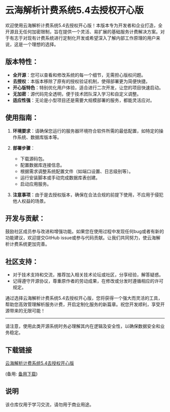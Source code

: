 # 云海解析计费系统5.4去授权开心版

欢迎使用云海解析计费系统5.4去授权开心版！本版本专为开发者和企业打造，全开源且无任何加密限制，旨在提供一个灵活、易扩展的基础服务计费解决方案。对于有志于对现有计费系统进行定制化开发或希望深入了解内部工作原理的用户来说，这是一个理想的选择。

## 版本特性：

- **全开源**：您可以查看和修改系统的每一个细节，无需担心版权问题。
- **去授权**：本版本移除了原有的授权验证机制，使得部署更为简便快捷。
- **开心版特色**：特别优化用户体验，适合进行二次开发，让您的项目快速启动。
- **无加密**：源代码完全透明，便于技术团队深入学习和自定义调整。
- **适应性强**：无论是小型项目还是需要大规模部署的服务，都能灵活应对。

## 使用指南：

1. **环境要求**：请确保您运行的服务器环境符合软件所需的最低配置，如特定的操作系统、数据库版本等。
2. **部署步骤**：
   - 下载源码包。
   - 配置数据库连接信息。
   - 根据需求调整系统配置文件（如端口设置、日志级别等）。
   - 运行安装脚本或手动完成数据库表创建。
   - 启动应用服务。

3. **注意事项**：由于是去授权版本，确保在合法合规的前提下使用，不应用于侵犯他人权益的场景。

## 开发与贡献：

鼓励社区成员参与改进和增强功能。如果您在使用过程中发现任何bug或者有新的功能建议，欢迎提交GitHub issue或参与代码贡献。让我们共同努力，使云海解析计费系统更加完善。

## 社区支持：

- 对于技术支持和交流，推荐加入相关技术论坛或社区，分享经验，解答疑惑。
- 记得遵守开源协议，尊重原作者的劳动成果，在修改或分发时遵循相应的许可规定。

通过选择云海解析计费系统5.4去授权开心版，您将获得一个强大而灵活的工具，帮助您高效管理解析服务计费，开启定制化服务的新篇章。祝您开发顺利，享受开源带来的无限可能！

---

请注意，使用此类开源系统时务必理解其内在逻辑及安全性，以确保数据安全和业务稳定。

## 下载链接
[云海解析计费系统5.4去授权开心版](https://pan.quark.cn/s/bdba5795f4e0) 

(备用: [备用下载](https://pan.baidu.com/s/1eRxWTobv38c-xRYCr1M6MA?pwd=1234))

## 说明

该仓库仅用于学习交流，请勿用于商业用途。
